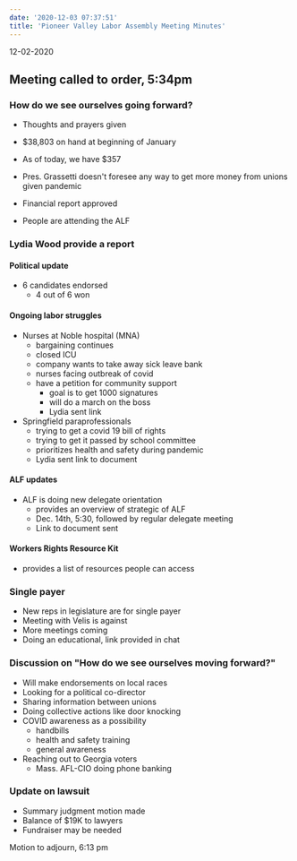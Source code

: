 ```yaml
---
date: '2020-12-03 07:37:51'
title: 'Pioneer Valley Labor Assembly Meeting Minutes'
---
```

12-02-2020

## Meeting called to order, 5:34pm

### How do we see ourselves going forward?
* Thoughts and prayers given

* $38,803 on hand at beginning of January
* As of today, we have $357
* Pres. Grassetti doesn't foresee any way to get more money from unions given
  pandemic
* Financial report approved
* People are attending the ALF


### Lydia Wood provide a report

#### Political update
* 6 candidates endorsed
  * 4 out of 6 won

#### Ongoing labor struggles
* Nurses at Noble hospital (MNA)
  * bargaining continues
  * closed ICU
  * company wants to take away sick leave bank
  * nurses facing outbreak of covid
  * have a petition for community support
    * goal is to get 1000 signatures
    * will do a march on the boss
    * Lydia sent link
* Springfield paraprofessionals
  * trying to get a covid 19 bill of rights
  * trying to get it passed by school committee
  * prioritizes health and safety during pandemic
  * Lydia sent link to document

#### ALF updates
* ALF is doing new delegate orientation
  * provides an overview of strategic of ALF
  * Dec. 14th, 5:30, followed by regular delegate meeting
  * Link to document sent

#### Workers Rights Resource Kit
* provides a list of resources people can access

### Single payer
* New reps in legislature are for single payer
* Meeting with Velis is against
* More meetings coming
* Doing an educational, link provided in chat

### Discussion on "How do we see ourselves moving forward?"
* Will make endorsements on local races
* Looking for a political co-director
* Sharing information between unions
* Doing collective actions like door knocking
* COVID awareness as a possibility
  * handbills
  * health and safety training
  * general awareness
* Reaching out to Georgia voters
  * Mass. AFL-CIO doing phone banking

### Update on lawsuit
* Summary judgment motion made
* Balance of $19K to lawyers
* Fundraiser may be needed

Motion to adjourn, 6:13 pm
